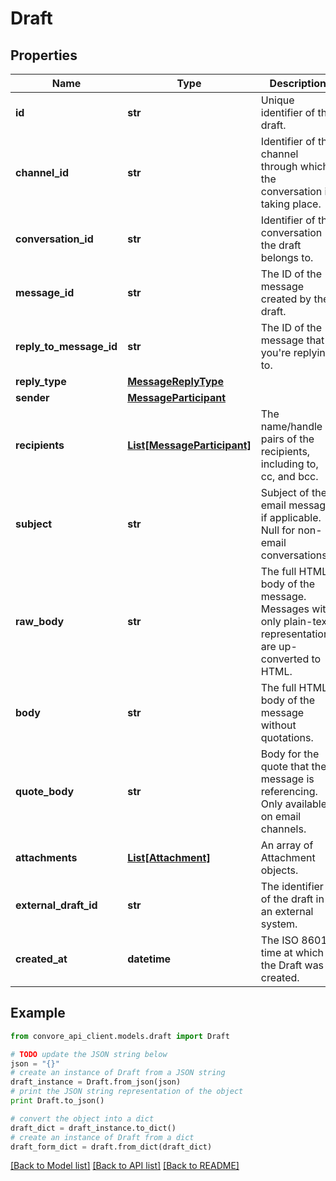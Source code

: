 # Draft


## Properties

Name | Type | Description | Notes
------------ | ------------- | ------------- | -------------
**id** | **str** | Unique identifier of the draft. | 
**channel_id** | **str** | Identifier of the channel through which the conversation is taking place. | 
**conversation_id** | **str** | Identifier of the conversation the draft belongs to. | 
**message_id** | **str** | The ID of the message created by the draft. | [optional] 
**reply_to_message_id** | **str** | The ID of the message that you&#39;re replying to. | [optional] 
**reply_type** | [**MessageReplyType**](MessageReplyType.md) |  | [optional] 
**sender** | [**MessageParticipant**](MessageParticipant.md) |  | 
**recipients** | [**List[MessageParticipant]**](MessageParticipant.md) | The name/handle pairs of the recipients, including to, cc, and bcc. | 
**subject** | **str** | Subject of the email message, if applicable. Null for non-email conversations. | [optional] 
**raw_body** | **str** | The full HTML body of the message. Messages with only plain-text representations are up-converted to HTML. | [optional] 
**body** | **str** | The full HTML body of the message without quotations. | [optional] 
**quote_body** | **str** | Body for the quote that the message is referencing. Only available on email channels. | [optional] 
**attachments** | [**List[Attachment]**](Attachment.md) | An array of Attachment objects. | 
**external_draft_id** | **str** | The identifier of the draft in an external system. | [optional] 
**created_at** | **datetime** | The ISO 8601 time at which the Draft was created. | 

## Example

```python
from convore_api_client.models.draft import Draft

# TODO update the JSON string below
json = "{}"
# create an instance of Draft from a JSON string
draft_instance = Draft.from_json(json)
# print the JSON string representation of the object
print Draft.to_json()

# convert the object into a dict
draft_dict = draft_instance.to_dict()
# create an instance of Draft from a dict
draft_form_dict = draft.from_dict(draft_dict)
```
[[Back to Model list]](../README.md#documentation-for-models) [[Back to API list]](../README.md#documentation-for-api-endpoints) [[Back to README]](../README.md)


